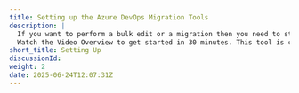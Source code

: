 ```yaml
---
title: Setting up the Azure DevOps Migration Tools
description: |
  If you want to perform a bulk edit or a migration then you need to start here. This tool has been tested on updating from 100 to 250,000 work items by its users.
  Watch the Video Overview to get started in 30 minutes. This tool is complicated and it's not always easy to discover what you need to do.
short_title: Setting Up
discussionId:
weight: 2
date: 2025-06-24T12:07:31Z
---
```

